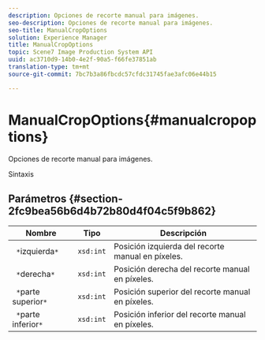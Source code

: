 ```yaml
---
description: Opciones de recorte manual para imágenes.
seo-description: Opciones de recorte manual para imágenes.
seo-title: ManualCropOptions
solution: Experience Manager
title: ManualCropOptions
topic: Scene7 Image Production System API
uuid: ac3710d9-14b0-4e2f-90a5-f66fe37851ab
translation-type: tm+mt
source-git-commit: 7bc7b3a86fbcdc57cfdc31745fae3afc06e44b15

---
```



# ManualCropOptions{#manualcropoptions}

Opciones de recorte manual para imágenes.

Sintaxis

## Parámetros {#section-2fc9bea56b6d4b72b80d4f04c5f9b862}

| Nombre | Tipo | Descripción |
|---|---|---|
| ` *`izquierda`*` | `xsd:int` | Posición izquierda del recorte manual en píxeles. |
| ` *`derecha`*` | `xsd:int` | Posición derecha del recorte manual en píxeles. |
| ` *`parte superior`*` | `xsd:int` | Posición superior del recorte manual en píxeles. |
| ` *`parte inferior`*` | `xsd:int` | Posición inferior del recorte manual en píxeles. |


